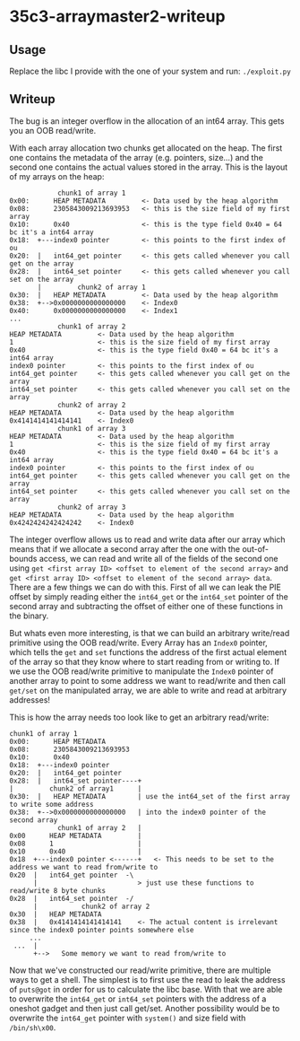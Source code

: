 # 35c3-arraymaster2-writeup

## Usage
Replace the libc I provide with the one of your system and run: `./exploit.py`

## Writeup

The bug is an integer overflow in the allocation of an int64 array. This gets you an OOB read/write.

With each array allocation two chunks get allocated on the heap. The first one contains the metadata
of the array (e.g. pointers, size...) and the second one contains the actual values stored in the array.
This is the layout of my arrays on the heap:
```
            chunk1 of array 1
0x00:      HEAP METADATA         <- Data used by the heap algorithm
0x08:      2305843009213693953   <- this is the size field of my first array
0x10:      0x40                  <- this is the type field 0x40 = 64 bc it's a int64 array
0x18:  +---index0 pointer        <- this points to the first index of ou
0x20:  |   int64_get pointer     <- this gets called whenever you call get on the array
0x28:  |   int64_set pointer     <- this gets called whenever you call set on the array
       |         chunk2 of array 1
0x30:  |   HEAP METADATA         <- Data used by the heap algorithm
0x38:  +-->0x0000000000000000    <- Index0
0x40:      0x0000000000000000    <- Index1
...
            chunk1 of array 2
HEAP METADATA         <- Data used by the heap algorithm
1                     <- this is the size field of my first array
0x40                  <- this is the type field 0x40 = 64 bc it's a int64 array
index0 pointer        <- this points to the first index of ou
int64_get pointer     <- this gets called whenever you call get on the array
int64_set pointer     <- this gets called whenever you call set on the array
            chunk2 of array 2
HEAP METADATA         <- Data used by the heap algorithm
0x4141414141414141    <- Index0
            chunk1 of array 3
HEAP METADATA         <- Data used by the heap algorithm
1                     <- this is the size field of my first array
0x40                  <- this is the type field 0x40 = 64 bc it's a int64 array
index0 pointer        <- this points to the first index of ou
int64_get pointer     <- this gets called whenever you call get on the array
int64_set pointer     <- this gets called whenever you call set on the array
            chunk2 of array 3
HEAP METADATA         <- Data used by the heap algorithm
0x4242424242424242    <- Index0
```
The integer overflow allows us to read and write data after our array which means that if we allocate a second array after 
the one with the out-of-bounds access, we can read and write all of the fields of the second one using `get <first array ID> <offset to element of the second array>` and `get <first array ID> <offset to element of the second array> data`. 
There are a few things we can do with this. First of all we can leak the PIE offset by simply reading either the 
`int64_get` or the `int64_set` pointer of the second array and subtracting the offset of either one of these functions in the binary. 

But whats even more interesting, is that we can build an arbitrary write/read primitive using the OOB read/write.
Every Array has an `Index0` pointer, which tells the `get` and `set` functions the address of the first actual element
of the array so that they know where to start reading from or writing to. If we use the OOB read/write primitive to manipulate 
the `Index0` pointer of another array to point to some address we want to read/write and then call `get/set` on the manipulated array, we are able to write and read at arbitrary addresses!


This is how the array needs too look like to get an arbitrary read/write:
```
chunk1 of array 1
0x00:      HEAP METADATA         
0x08:      2305843009213693953   
0x10:      0x40                  
0x18:  +---index0 pointer        
0x20:  |   int64_get pointer     
0x28:  |   int64_set pointer----+     
|         chunk2 of array1      |
0x30:  |   HEAP METADATA        | use the int64_set of the first array to write some address 
0x38:  +-->0x0000000000000000   | into the index0 pointer of the second array
            chunk1 of array 2   | 
0x00      HEAP METADATA         |
0x08      1                     |
0x10      0x40                  |
0x18  +---index0 pointer <------+   <- This needs to be set to the address we want to read from/write to
0x20  |   int64_get pointer  -\
      |                         > just use these functions to read/write 8 byte chunks
0x28  |   int64_set pointer  -/
      |           chunk2 of array 2
0x30  |   HEAP METADATA
0x38  |   0x4141414141414141    <- The actual content is irrelevant since the index0 pointer points somewhere else
     ...
 ...  |
      +-->   Some memory we want to read from/write to
```

Now that we've constructed our read/write primitive, there are multiple ways to get a shell. The simplest is to first use 
the read to leak the address of `puts@got` in order for us to calculate the libc base. With that we are able to overwrite 
the `int64_get` or `int64_set` pointers with the address of a oneshot gadget and then just call get/set. Another possibility 
would be to overwrite the `int64_get` pointer with `system()` and size field with `/bin/sh\x00`. 
